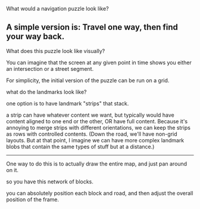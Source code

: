 What would a navigation puzzle look like?

A simple version is: Travel one way, then find your way back. 
--
What does this puzzle look like visually? 

You can imagine that the screen at any given point in time shows you either
an intersection or a street segment. 

For simplicity, the initial version of the puzzle can be run on a grid. 

what do the landmarks look like? 

one option is to have landmark "strips" that stack.

a strip can have whatever content we want,
but typically would have content aligned to one end or the other,
OR have full content.
Because it's annoying to merge strips with different orientations,
we can keep the strips as rows with controlled contents.
(Down the road, we'll have non-grid layouts. But
at that point, I imagine we can have more complex landmark blobs
that contain the same types of stuff but at a distance.)

----

One way to do this is to actually draw the entire map,
and just pan around on it. 

so you have this network of blocks. 

you can absolutely position each block and road,
and then adjust the overall position of the frame.
